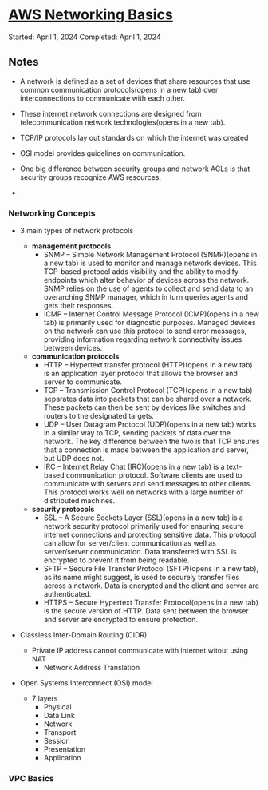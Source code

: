 # [AWS Networking Basics](https://explore.skillbuilder.aws/learn/course/12439/play/81847/aws-networking-basics)

Started: April 1, 2024
Completed: April 1, 2024

## Notes
- A network is defined as a set of devices that share resources that use common communication protocols(opens in a new tab) over interconnections to communicate with each other.
- These internet network connections are designed from telecommunication network technologies(opens in a new tab). 

- TCP/IP protocols lay out standards on which the internet was created
- OSI model provides guidelines on communication. 

- One big difference between security groups and network ACLs is that security groups recognize AWS resources.
- 
### Networking Concepts
- 3 main types of network protocols
  - **management protocols**
    - SNMP – Simple Network Management Protocol (SNMP)(opens in a new tab) is used to monitor and manage network devices. This TCP-based protocol adds visibility and the ability to modify endpoints which alter behavior of devices across the network. SNMP relies on the use of agents to collect and send data to an overarching SNMP manager, which in turn queries agents and gets their responses.
    - ICMP – Internet Control Message Protocol (ICMP)(opens in a new tab) is primarily used for diagnostic purposes. Managed devices on the network can use this protocol to send error messages, providing information regarding network connectivity issues between devices.
  - **communication protocols**
    - HTTP – Hypertext transfer protocol (HTTP)(opens in a new tab) is an application layer protocol that allows the browser and server to communicate.
    - TCP – Transmission Control Protocol (TCP)(opens in a new tab) separates data into packets that can be shared over a network. These packets can then be sent by devices like switches and routers to the designated targets.
    - UDP – User Datagram Protocol (UDP)(opens in a new tab) works in a similar way to TCP, sending packets of data over the network. The key difference between the two is that TCP ensures that a connection is made between the application and server, but UDP does not.
    - IRC – Internet Relay Chat (IRC)(opens in a new tab) is a text-based communication protocol. Software clients are used to communicate with servers and send messages to other clients. This protocol works well on networks with a large number of distributed machines.
  - **security protocols**
    - SSL – A Secure Sockets Layer (SSL)(opens in a new tab) is a network security protocol primarily used for ensuring secure internet connections and protecting sensitive data. This protocol can allow for server/client communication as well as server/server communication. Data transferred with SSL is encrypted to prevent it from being readable.
    - SFTP – Secure File Transfer Protocol (SFTP)(opens in a new tab), as its name might suggest, is used to securely transfer files across a network. Data is encrypted and the client and server are authenticated.
    - HTTPS – Secure Hypertext Transfer Protocol(opens in a new tab) is the secure version of HTTP. Data sent between the browser and server are encrypted to ensure protection.


- Classless Inter-Domain Routing (CIDR)
  - Private IP address cannot communicate with internet witout using NAT
    - Network Address Translation


- Open Systems Interconnect (OSI) model
  - 7 layers
    - Physical
    - Data Link
    - Network
    - Transport
    - Session
    - Presentation
    - Application

### VPC Basics


